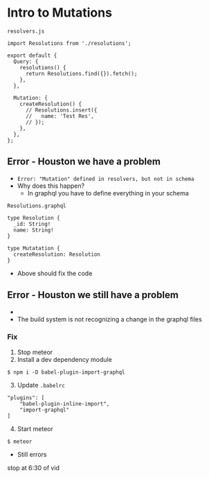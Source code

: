 # Intro to Mutations
`resolvers.js`

```
import Resolutions from './resolutions';

export default {
  Query: {
    resolutions() {
      return Resolutions.find({}).fetch();
    },
  },

  Mutation: {
    createResolution() {
      // Resolutions.insert({
      //   name: 'Test Res',
      // });
    },
  },
};
```

## Error - Houston we have a problem
* `Error: "Mutation" defined in resolvers, but not in schema`
* Why does this happen?
    - In graphql you have to define everything in your schema

`Resolutions.graphql`

```
type Resolution {
  _id: String!
  name: String!
}

type Mutatation {
  createResolution: Resolution
}
```

* Above should fix the code

## Error - Houston we still have a problem
* 
* The build system is not recognizing a change in the graphql files

### Fix
1. Stop meteor
2. Install a dev dependency module

`$ npm i -D babel-plugin-import-graphql`

3. Update `.babelrc`

```
"plugins": [
    "babel-plugin-inline-import",
    "import-graphql"
]
```

4. Start meteor

`$ meteor`

* Still errors

stop at 6:30 of vid
